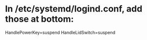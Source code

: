 # In /etc/systemd/logind.conf, add those at bottom:

HandlePowerKey=suspend
HandleLidSwitch=suspend
